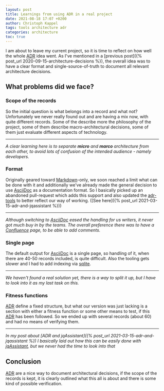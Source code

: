 ```yaml
---
layout: post
title: Learnings from using ADR in a real project
date: 2021-08-18 17:07 +0200
author: Christoph Kappel
tags: tools architecture adr
categories: architecture
toc: true
---
```

I am about to leave my current project, so it is time to reflect on how well the whole [ADR][1]
idea went. As I've mentioned in a
[previous post]({% post_url 2020-09-15-architecture-decisions %}), the overall idea was to have
a clear format and single-source-of-truth to document all relevant architecture decisions.

## What problems did we face?

### Scope of the records

So the initial question is what belongs into a record and what not? Unfortunately we never really
found out and are having a mix now, with quite different records. Some of the describe more the
philosophy of the project, some of them describe macro-architectural decisions, some of them
just evaluate different aspects of technology.

***

_A clear learning here is to separate **micro** and **marco** architecture from each other, to avoid
lots of confusion of the intended audience - namely developers._


### Format

Originally geared toward [Markdown][2]-only, we soon reached a limit what can be done with it and
additionally we've already made the general decision to use [AsciiDoc][3] as a documentation format.
So I basically picked up an abandoned pull-request which adds this support and also updated the
[adr-tools][4] to better reflect our way of working.
([See here]({% post_url 2021-03-15-adr-and-jqassistant %}))

***

_Although switching to [AsciiDoc][3] eased the handling for us writers, it never got much buy in by
the teams. The overall preference there was to have a [Confluence][5] page, to be able to add
comments._

### Single page

The default output for [AsciiDoc][3] is a single page, so handling of it, when there are 40-50
records included, is quite difficult. Also the tooling gets slower and I had to add indexing via
[sqlite][6].

***

_We haven't found a real solution yet, there is a way to split it up, but I have to look into it
as my last task on this._

### Fitness functions

[ADR][1] define a fixed structure, but what our version was just lacking is a section with either a
fitness function or some other means to test, if this [ADR][1] has been followed. So we ended up
with several records (about 60) and had no means of verifying them.

***

_In my post about [ADR and jqAssistant]({% post_url 2021-03-15-adr-and-jqassistant %}) I basically
laid out how this can be easily done with [jqAssistant][7], but we never had the time to look into
that_

## Conclusion

[ADR][1] are a nice way to document architectural decisions, if the scope of the records is kept,
it is clearly outlined what this all is about and there is some kind of possible verification.

[1]: https://adr.github.io/
[2]: https://daringfireball.net/projects/markdown/
[3]: https://asciidoc.org/
[4]: https://github.com/npryce/adr-tools
[5]: https://www.atlassian.com/software/confluence
[6]: https://www.sqlite.org/index.html
[7]: https://jqassistant.org/